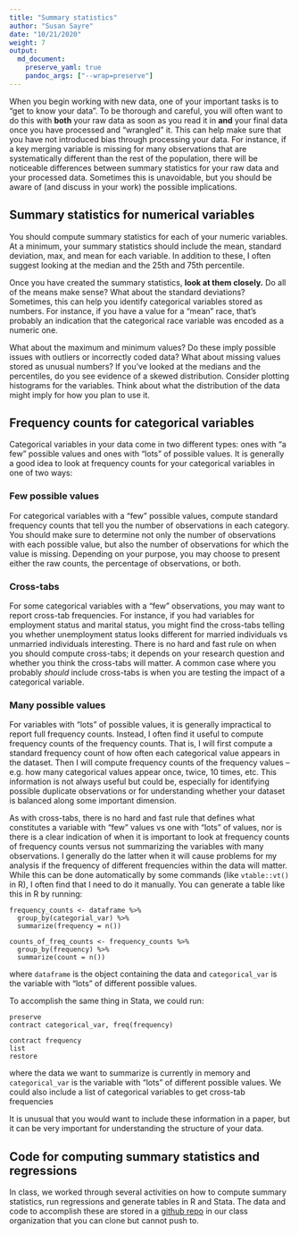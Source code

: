 ```yaml
---
title: "Summary statistics"
author: "Susan Sayre"
date: "10/21/2020"
weight: 7
output: 
  md_document:
    preserve_yaml: true
    pandoc_args: ["--wrap=preserve"]
---
```


When you begin working with new data, one of your important tasks is to “get to know your data”. To be thorough and careful, you will often want to do this with **both** your raw data as soon as you read it in **and** your final data once you have processed and “wrangled” it. This can help make sure that you have not introduced bias through processing your data. For instance, if a key merging variable is missing for many observations that are systematically different than the rest of the population, there will be noticeable differences between summary statistics for your raw data and your processed data. Sometimes this is unavoidable, but you should be aware of (and discuss in your work) the possible implications.

Summary statistics for numerical variables
------------------------------------------

You should compute summary statistics for each of your numeric variables. At a minimum, your summary statistics should include the mean, standard deviation, max, and mean for each variable. In addition to these, I often suggest looking at the median and the 25th and 75th percentile.

Once you have created the summary statistics, **look at them closely.** Do all of the means make sense? What about the standard deviations? Sometimes, this can help you identify categorical variables stored as numbers. For instance, if you have a value for a “mean” race, that’s probably an indication that the categorical race variable was encoded as a numeric one.

What about the maximum and minimum values? Do these imply possible issues with outliers or incorrectly coded data? What about missing values stored as unusual numbers? If you’ve looked at the medians and the percentiles, do you see evidence of a skewed distribution. Consider plotting histograms for the variables. Think about what the distribution of the data might imply for how you plan to use it.

Frequency counts for categorical variables
------------------------------------------

Categorical variables in your data come in two different types: ones with “a few” possible values and ones with “lots” of possible values. It is generally a good idea to look at frequency counts for your categorical variables in one of two ways:

### Few possible values

For categorical variables with a “few” possible values, compute standard frequency counts that tell you the number of observations in each category. You should make sure to determine not only the number of observations with each possible value, but also the number of observations for which the value is missing. Depending on your purpose, you may choose to present either the raw counts, the percentage of observations, or both.

### Cross-tabs

For some categorical variables with a “few” observations, you may want to report cross-tab frequencies. For instance, if you had variables for employment status and marital status, you might find the cross-tabs telling you whether unemployment status looks different for married individuals vs unmarried individuals interesting. There is no hard and fast rule on when you should compute cross-tabs; it depends on your research question and whether you think the cross-tabs will matter. A common case where you probably *should* include cross-tabs is when you are testing the impact of a categorical variable.

### Many possible values

For variables with “lots” of possible values, it is generally impractical to report full frequency counts. Instead, I often find it useful to compute frequency counts of the frequency counts. That is, I will first compute a standard frequency count of how often each categorical value appears in the dataset. Then I will compute frequency counts of the frequency values – e.g. how many categorical values appear once, twice, 10 times, etc. This information is not always useful but could be, especially for identifying possible duplicate observations or for understanding whether your dataset is balanced along some important dimension.

As with cross-tabs, there is no hard and fast rule that defines what constitutes a variable with “few” values vs one with “lots” of values, nor is there is a clear indication of when it is important to look at frequency counts of frequency counts versus not summarizing the variables with many observations. I generally do the latter when it will cause problems for my analysis if the frequency of different frequencies within the data will matter. While this can be done automatically by some commands (like `vtable::vt()` in R), I often find that I need to do it manually. You can generate a table like this in R by running:

    frequency_counts <- dataframe %>% 
      group_by(categorial_var) %>% 
      summarize(frequency = n())

    counts_of_freq_counts <- frequency_counts %>% 
      group_by(frequency) %>% 
      summarize(count = n())

where `dataframe` is the object containing the data and `categorical_var` is the variable with “lots” of different possible values.

To accomplish the same thing in Stata, we could run:

    preserve
    contract categorical_var, freq(frequency)

    contract frequency
    list
    restore

where the data we want to summarize is currently in memory and `categorical_var` is the variable with “lots” of different possible values. We could also include a list of categorical variables to get cross-tab frequencies

It is unusual that you would want to include these information in a paper, but it can be very important for understanding the structure of your data.

Code for computing summary statistics and regressions
-----------------------------------------------------

In class, we worked through several activities on how to compute summary statistics, run regressions and generate tables in R and Stata. The data and code to accomplish these are stored in a [github repo](https://github.com/eco280/summary-stats-regression) in our class organization that you can clone but cannot push to.
